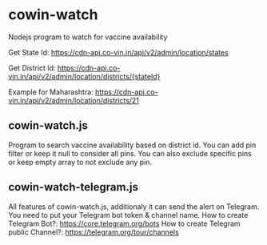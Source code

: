 # cowin-watch
Nodejs program to watch for vaccine availability


Get State Id:
https://cdn-api.co-vin.in/api/v2/admin/location/states


Get District Id:
https://cdn-api.co-vin.in/api/v2/admin/location/districts/{stateId}


Example for Maharashtra: https://cdn-api.co-vin.in/api/v2/admin/location/districts/21


## cowin-watch.js
Program to search vaccine availability based on district id. You can add pin filter or keep it null to consider all pins. You can also exclude specific pins or keep empty array to not exclude any pin.

## cowin-watch-telegram.js
All features of cowin-watch.js, additionaly it can send the alert on Telegram. You need to put your Telegram bot token & channel name.
How to create Telegram Bot?: https://core.telegram.org/bots
How to create Telegram public Channel?: https://telegram.org/tour/channels
